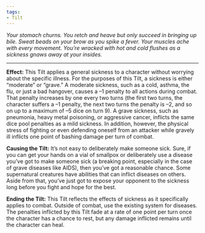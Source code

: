 ```yaml
---
tags:
- Tilt
---
```


_Your stomach churns. You retch and heave but only succeed in bringing up bile. Sweat beads on your brow as you spike a fever. Your muscles ache with every movement. You’re wracked with hot and cold flushes as a sickness gnaws away at your insides._

---

**Effect:** This Tilt applies a general sickness to a character without worrying about the specific illness. For the purposes of this Tilt, a sickness is either “moderate” or “grave.” A moderate sickness, such as a cold, asthma, the flu, or just a bad hangover, causes a –1 penalty to all actions during combat. That penalty increases by one every two turns (the first two turns, the character suffers a –1 penalty, the next two turns the penalty is –2, and so on up to a maximum of –5 dice on turn 9). A grave sickness, such as pneumonia, heavy metal poisoning, or aggressive cancer, inflicts the same dice pool penalties as a mild sickness. In addition, however, the physical stress of fighting or even defending oneself from an attacker while gravely ill inflicts one point of bashing damage per turn of combat.

**Causing the Tilt:** It’s not easy to deliberately make someone sick. Sure, if you can get your hands on a vial of smallpox or deliberately use a disease you’ve got to make someone sick (a breaking point, especially in the case of grave diseases like AIDS), then you’ve got a reasonable chance. Some supernatural creatures have abilities that can inflict diseases on others. Aside from that, you’ve just got to expose your opponent to the sickness long before you fight and hope for the best.

**Ending the Tilt:** This Tilt reflects the effects of sickness as it specifically applies to combat. Outside of combat, use the existing system for diseases. The penalties inflicted by this Tilt fade at a rate of one point per turn once the character has a chance to rest, but any damage inflicted remains until the character can heal.